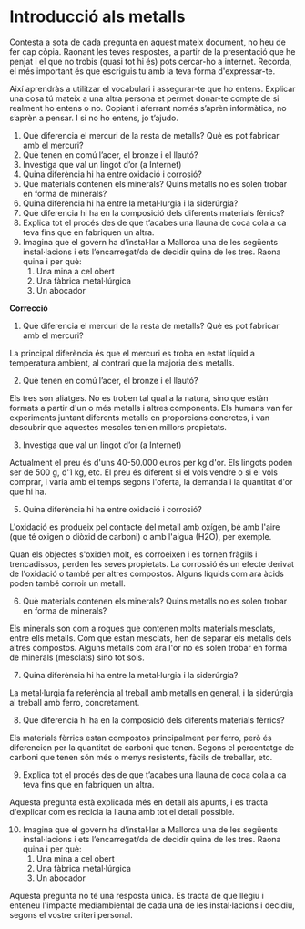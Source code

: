 # Introducció als metalls

Contesta a sota de cada pregunta en aquest mateix document, no heu de fer cap còpia. Raonant les teves respostes, a partir de la presentació que he penjat i el que no trobis (quasi tot hi és) pots cercar-ho a internet.
Recorda, el més important és que escriguis tu amb la teva forma d'expressar-te. 

Així aprendràs a utilitzar el vocabulari i assegurar-te que ho entens. Explicar una cosa tú mateix a una altra persona et permet donar-te compte de si realment ho entens o no. Copiant i aferrant només s’aprèn informàtica, no s’aprèn a pensar.  I si no ho entens, jo t’ajudo.

1. Què diferencia el mercuri de la resta de metalls? Què es pot fabricar amb el mercuri?
2. Què tenen en comú l’acer, el bronze i el llautó?
3. Investiga que val un lingot d’or (a Internet)
4. Quina diferència hi ha entre oxidació i corrosió?
5. Què materials contenen els minerals? Quins metalls no es solen trobar en forma de minerals?
6. Quina diferència hi ha entre la metal·lurgia i la siderúrgia?
7. Què diferencia hi ha en la composició dels diferents materials fèrrics?
8. Explica tot el procés des de que t’acabes una llauna de coca cola a ca teva fins que en fabriquen un altra.
9. Imagina que el govern ha d’instal·lar a Mallorca una de les següents instal·lacions i ets l’encarregat/da de decidir quina de les tres. Raona quina i per què:
   1. Una mina a cel obert
   2. Una fàbrica metal·lúrgica
   3. Un abocador

**Correcció**

1. Què diferencia el mercuri de la resta de metalls? Què es pot fabricar amb el mercuri?

La principal diferència és que el mercuri es troba en estat líquid a temperatura ambient, al contrari que la majoria dels metalls.

2. Què tenen en comú l’acer, el bronze i el llautó?

Els tres son aliatges. No es troben tal qual a la natura, sino que estàn formats a partir d'un o més metalls i altres components. Els humans van fer experiments juntant diferents metalls en proporcions concretes, i van descubrir que aquestes mescles tenien millors propietats.

3. Investiga que val un lingot d’or (a Internet)

Actualment el preu és d'uns 40-50.000 euros per kg d'or. Els lingots poden ser de 500 g, d'1 kg, etc. El preu és diferent si el vols vendre o si el vols comprar, i varia amb el temps segons l'oferta, la demanda i la quantitat d'or que hi ha.

5. Quina diferència hi ha entre oxidació i corrosió?

L'oxidació es produeix pel contacte del metall amb oxígen, bé amb l'aire (que té oxigen o diòxid de carboni) o amb l'aigua (H2O), per exemple. 

Quan els objectes s'oxiden molt, es corroeixen i es tornen fràgils i trencadissos, perden les seves propietats. La corrossió és un efecte derivat de l'oxidació o també per altres compostos. Alguns líquids com ara àcids poden també corroir un metall. 

6. Què materials contenen els minerals? Quins metalls no es solen trobar en forma de minerals?

Els minerals son com a roques que contenen molts materials mesclats, entre ells metalls. Com que estan mesclats, hen de separar els metalls dels altres compostos. Alguns metalls com ara l'or no es solen trobar en forma de minerals (mesclats) sino tot sols.

7. Quina diferència hi ha entre la metal·lurgia i la siderúrgia?

La metal·lurgia fa referència al treball amb metalls en general, i la siderúrgia al treball amb ferro, concretament.

8. Què diferencia hi ha en la composició dels diferents materials fèrrics?

Els materials fèrrics estan compostos principalment per ferro, però és diferencien per la quantitat de carboni que tenen. Segons el percentatge de carboni que tenen són més o menys resistents, fàcils de treballar, etc.

9.  Explica tot el procés des de que t’acabes una llauna de coca cola a ca teva fins que en fabriquen un altra.

Aquesta pregunta està explicada més en detall als apunts, i es tracta d'explicar com es recicla la llauna amb tot el detall possible.

10. Imagina que el govern ha d’instal·lar a Mallorca una de les següents instal·lacions i ets l’encarregat/da de decidir quina de les tres. Raona quina i per què:
    1.  Una mina a cel obert
    2.  Una fàbrica metal·lúrgica
    3.  Un abocador

Aquesta pregunta no té una resposta única. Es tracta de que llegiu i enteneu l'impacte mediambiental de cada una de les instal·lacions i decidiu, segons el vostre criteri personal.
